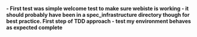 #### - First test was simple welcome test to make sure webiste is working - it should probably have been in a spec_infrastructure directory though for best practice. First step of TDD approach - test my environment behaves as expected complete ####
